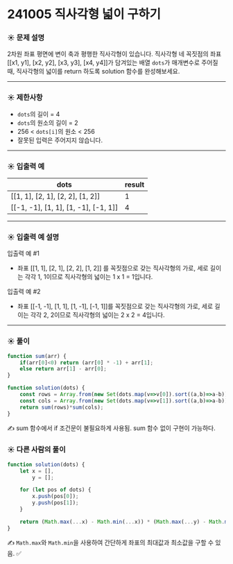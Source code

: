 # 241005 직사각형 넓이 구하기

### ☀️ 문제 설명

2차원 좌표 평면에 변이 축과 평행한 직사각형이 있습니다. 직사각형 네 꼭짓점의 좌표 [[x1, y1], [x2, y2], [x3, y3], [x4, y4]]가 담겨있는 배열 `dots`가 매개변수로 주어질 때, 직사각형의 넓이를 return 하도록 solution 함수를 완성해보세요.

---

### ☀️ **제한사항**

- `dots`의 길이 = 4
- `dots`의 원소의 길이 = 2
- 256 < `dots[i]`의 원소 < 256
- 잘못된 입력은 주어지지 않습니다.

---

### ☀️ **입출력 예**

| dots | result |
| --- | --- |
| [[1, 1], [2, 1], [2, 2], [1, 2]] | 1 |
| [[-1, -1], [1, 1], [1, -1], [-1, 1]] | 4 |

---

### ☀️ **입출력 예 설명**

입출력 예 #1

- 좌표 [[1, 1], [2, 1], [2, 2], [1, 2]] 를 꼭짓점으로 갖는 직사각형의 가로, 세로 길이는 각각 1, 1이므로 직사각형의 넓이는 1 x 1 = 1입니다.

입출력 예 #2

- 좌표 [[-1, -1], [1, 1], [1, -1], [-1, 1]]를 꼭짓점으로 갖는 직사각형의 가로, 세로 길이는 각각 2, 2이므로 직사각형의 넓이는 2 x 2 = 4입니다.

---

### ☀️ 풀이

```jsx
function sum(arr) {
    if(arr[0]<0) return (arr[0] * -1) + arr[1];
    else return arr[1] - arr[0];
}

function solution(dots) {
    const rows = Array.from(new Set(dots.map(v=>v[0]).sort((a,b)=>a-b)));
    const cols = Array.from(new Set(dots.map(v=>v[1]).sort((a,b)=>a-b)));
    return sum(rows)*sum(cols);
}
```

✍️ sum 함수에서 if 조건문이 불필요하게 사용됨. sum 함수 없이 구현이 가능하다.

### ☀️ 다른 사람의 풀이

```jsx
function solution(dots) {
    let x = [],
        y = [];

    for (let pos of dots) {
        x.push(pos[0]);
        y.push(pos[1]);
    }

    return (Math.max(...x) - Math.min(...x)) * (Math.max(...y) - Math.min(...y))
}
```

✍️ `Math.max`와 `Math.min`을 사용하여 간단하게 좌표의 최대값과 최소값을 구할 수 있음. ✅